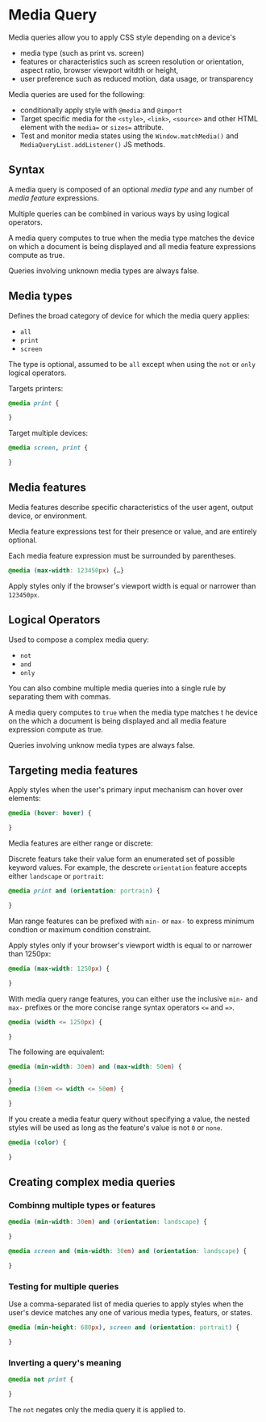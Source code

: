 # Media Query

Media queries allow you to apply CSS style depending on a device's

* media type (such as print vs. screen)
* features or characteristics such as screen resolution or orientation, aspect ratio, browser viewport witdth or height,
* user preference such as reduced motion, data usage, or transparency

Media queries are used for the following:

* conditionally apply style with `@media` and `@import`
* Target specific media for the `<style>`, `<link>`, `<source>` and other HTML element with the `media=` or `sizes=` attribute.
* Test and monitor media states using the `Window.matchMedia()` and `MediaQueryList.addListener()` JS methods.

## Syntax

A media query is composed of an optional *media type* and any number of *media feature* expressions.

Multiple queries can be combined in various ways by using logical operators.

A media query computes to true when the media type matches the device on which a document is being displayed and all media feature expressions compute as true.

Queries involving unknown media types are always false.

## Media types

Defines the broad category of device for which the media query applies:

* `all`
* `print`
* `screen`

The type is optional, assumed to be `all` except when using the `not` or `only` logical operators.

Targets printers:

```css
@media print {

}
```

Target multiple devices:

```css
@media screen, print {

}
```

## Media features

Media features describe specific characteristics of the user agent, output device, or environment.

Media feature expressions test for their presence or value, and are entirely optional.

Each media feature expression must be surrounded by parentheses.

```css
@media (max-width: 123450px) {…}
```

Apply styles only if the browser's viewport width is equal or narrower than `123450px`.

## Logical Operators

Used to compose a complex media query:

* `not`
* `and`
* `only`

You can also combine multiple media queries into a single rule by separating them with commas.

A media query computes to `true` when the media type matches t he device on the which a document is being displayed and all media feature expression compute as true.

Queries involving unknow media types are always false.

## Targeting media features

Apply styles when the user's primary input mechanism can hover over elements:

```css
@media (hover: hover) {

}
```

Media features are either range or discrete:

Discrete featurs take their value form an enumerated set of possible keyword values. For example, the descrete `orientation` feature accepts either `landscape` or `portrait`:

```css
@media print and (orientation: portrain) {

}
```

Man range features can be prefixed with `min-` or `max-` to express minimum condtion or maximum condition constraint.

Apply styles only if your browser's viewport width is equal to or narrower than 1250px:

```css
@media (max-width: 1250px) {

}
```

With media query range features, you can either use the inclusive `min-` and `max-` prefixes or the more concise range syntax operators `<=` and `=>`.

```css
@media (width <= 1250px) {

}
```

The following are equivalent:

```css
@media (min-width: 30em) and (max-width: 50em) {

}
@media (30em <= width <= 50em) {

}
```

If you create a media featur query without specifying a value, the nested styles will be used as long as the feature's value is not `0` or `none`.

```css
@media (color) {

}
```

## Creating complex media queries

### Combinng multiple types or features

```css
@media (min-width: 30em) and (orientation: landscape) {

}

@media screen and (min-width: 30em) and (orientation: landscape) {

}
```

### Testing for multiple queries

Use a comma-separated list of media queries to apply styles when the user's device matches any one of various media types, featurs, or states.

```css
@media (min-height: 680px), screen and (orientation: portrait) {

}
```

### Inverting a query's meaning

```css
@media not print {

}
```

The `not` negates only the media query it is applied to.
